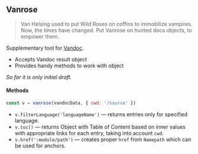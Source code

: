 Vanrose
------

> Van Helsing used to put Wild Roses on coffins to immobilize vampires. Now, the times have changed. Put Vanrose on hunted docs objects, to empower them.

Supplementary tool for [Vandoc](https://github.com/ArmorDarks/Vandoc).

* Accepts Vandoc result object
* Provides handy methods to work with object

_So far it is only initial draft._

#### Methods

```js
const v = vanrose(vandocData, { cwd: '/source' })
```

* `v.filterLanguage('languageName')` — returns entries only for specified language.
* `v.toc()` — returns Object with Table of Content based on inner values with appropriate links for each entry, taking into account `cwd`.
* `v.href(':module/path')` — creates proper `href` from `Namepath` which can be used for anchors.